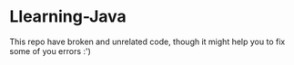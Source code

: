 # Llearning-Java
This repo have broken and unrelated code, though it might help you to fix some of you errors :')
